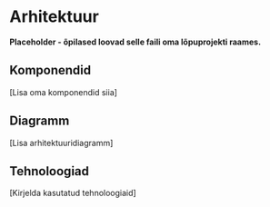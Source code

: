 # Arhitektuur

**Placeholder - õpilased loovad selle faili oma lõpuprojekti raames.**

## Komponendid

[Lisa oma komponendid siia]

## Diagramm

[Lisa arhitektuuridiagramm]

## Tehnoloogiad

[Kirjelda kasutatud tehnoloogiaid]

